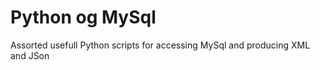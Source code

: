 Python og MySql
=========

Assorted usefull Python scripts for accessing MySql 
and producing XML and JSon


